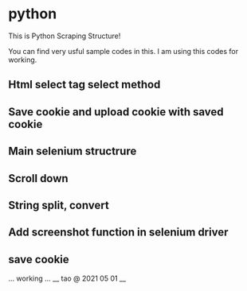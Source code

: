# python
This is Python Scraping Structure!

You can find very usful sample codes in this.
I am using this codes for working.
## Html select tag select method
## Save cookie and upload cookie with saved cookie
## Main selenium structrure
## Scroll down
## String split, convert
## Add screenshot function in selenium driver
## save cookie
... working ...
__ tao @ 2021 05 01 __

